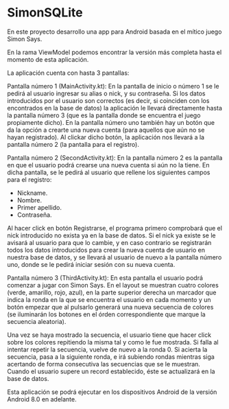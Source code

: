 # SimonSQLite
En este proyecto desarrollo una app para Android basada en el mítico juego Simon Says.

En la rama ViewModel podemos encontrar la versión más completa hasta el momento de esta aplicación.

La aplicación cuenta con hasta 3 pantallas:

Pantalla número 1 (MainActivity.kt):
En la pantalla de inicio o número 1 se le pedirá al usuario ingresar su alias o nick, y su contraseña.
Si los datos introducidos por el usuario son correctos (es decir, si coinciden con los encontrados en la base de datos) 
la aplicación le llevará directamente hasta la pantalla número 3 (que es la pantalla donde se encuentra el juego 
propiamente dicho).
En la pantalla número uno también hay un botón que da la opción a crearte una nueva cuenta (para aquellos que aún no se hayan registrado).
Al clickar dicho botón, la aplicación nos llevará a la pantalla número 2 (la pantalla para el registro).



Pantalla número 2 (SecondActivity.kt):
En la pantalla número 2 es la pantalla en que el usuario podrá crearse una nueva cuenta si aún no la tiene.
En dicha pantalla, se le pedirá al usuario que rellene los siguientes campos para el registro:
- Nickname.
- Nombre.
- Primer apellido.
- Contraseña.

Al hacer click en botón Registrarse, el programa primero comprobará que el nick introducido no exista ya en la base de datos.
Si el nick ya existe se le avisará al usuario para que lo cambie, y en caso contrario se registrarán todos los datos introducidos para crear la nueva cuenta de usuario en nuestra base de datos, y se llevará al usuario de nuevo a la pantalla número uno, donde se le pedirá iniciar sesión con su nueva cuenta.



Pantalla número 3 (ThirdActivity.kt):
En esta pantalla el usuario podrá comenzar a jugar con Simon Says.
En el layout se muestran cuatro colores (verde, amarillo, rojo, azul),
en la parte superior derecha un marcador que indica la ronda en la que se encuentra el usuario en cada momento 
y un botón empezar que al pulsarlo generará una nueva secuencia de colores
(se iluminarán los botones en el órden correspondiente que marque la secuencia aleatoria). 

Una vez se haya mostrado la secuencia, el usuario tiene que hacer click sobre los colores repitiendo 
la misma tal y como le fue mostrada.
Si falla al intentar repetir la secuencia, vuelve de nuevo a la ronda 0.
Si acierta la secuencia, pasa a la siguiente ronda, e irá subiendo rondas mientras siga acertando de forma consecutiva las secuencias que se le muestran.
Cuando el usuario supere un record establecido, éste se actualizará en la base de datos.



Esta aplicación se podrá ejecutar en los dispositivos Android de la versión Android 8.0 en adelante.


